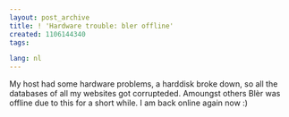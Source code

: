 ```yaml
---
layout: post_archive
title: ! 'Hardware trouble: bler offline'
created: 1106144340
tags:

lang: nl
---
```

My host had some hardware problems, a harddisk broke down, so all the databases of all my websites got corrupteded. Amoungst others Blèr was offline due to this for a short while. I am back online again now :)
